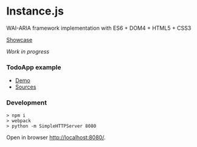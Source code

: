 <h1>Instance.js</h1>

WAI-ARIA framework implementation with ES6 + DOM4 + HTML5 + CSS3

[Showcase](http://aristov.github.io/instance/)

<em>Work in progress</em>

<h3>TodoApp example</h3>

- [Demo](http://aristov.github.io/instance/examples/TodoApp/)
- [Sources](examples/TodoApp/)

<h3>Development</h3>

```
> npm i
> webpack
> python -m SimpleHTTPServer 8080
```

Open in browser [http://localhost:8080/](http://localhost:8080/).
